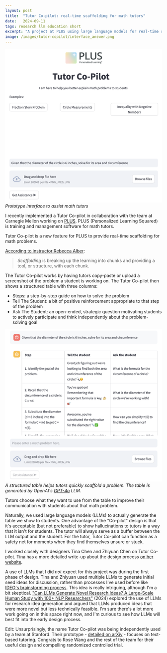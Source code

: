 ```yaml
---
layout: post
title:  "Tutor Co-pilot: real-time scaffolding for math tutors"
date:   2024-09-11
tags: research llm education short
excerpt: "A project at PLUS using large language models for real-time support."
image: /images/tutor-copilot/interface_answer.png
---
```


![](/images/tutor-copilot/interface_blank.png)
*Prototype interface to assist math tutors*

I recently implemented a Tutor Co-pilot in collaboration with the team at Carnegie Mellon working on [PLUS](https://www.tutors.plus/en/). PLUS (Personalized Learning Squared) is training and management software for math tutors.

Tutor Co-pilot is a new feature for PLUS to provide real-time scaffolding for math problems.

[According to instructor Rebecca Alber](https://www.edutopia.org/blog/scaffolding-lessons-six-strategies-rebecca-alber):

> _Scaffolding_ is breaking up the learning into chunks and providing a tool, or structure, with each chunk.

The Tutor Co-pilot works by having tutors copy-paste or upload a screenshot of the problem a student is working on. The Tutor Co-pilot then shows a structured table with three columns:
 - Steps: a step-by-step guide on how to solve the problem
 - Tell The Student: a bit of positive reinforcement appropriate to that step of the problem
 - Ask The Student: an open-ended, strategic question motivating students to actively participate and think independently about the problem-solving goal

 ![](/images/tutor-copilot/interface_answer.png)
*A structured table helps tutors quickly scaffold a problem. The table is generated by OpenAI's [GPT-4o](https://openai.com/index/hello-gpt-4o/) LLM.*

Tutors choose what they want to use from the table to improve their communication with students about that math problem.

Naturally, we used large language models (LLMs) to actually generate the table we show to students.
One advantage of the "Co-pilot" design is that it's acceptable (but not preferable) to show hallucinations to tutors in a way that it isn't for students. The tutor will always serve as a buffer between the LLM output and the student.
For the tutor, Tutor Co-pilot can function as a safety net for moments when they find themselves unsure or stuck.

I worked closely with designers Tina Chen and Zhiyuan Chen on Tutor Co-pilot. Tina has a more detailed write-up about the design process [on her website](https://www.tinachen.work/tutor-co-pilot).

A use of LLMs that I did _not_ expect for this project was during the first phase of design. Tina and Zhiyuan used multiple LLMs to generate initial seed ideas for discussion, rather than processes I've used before like [IDEO's brainstorming process](https://www.ideou.com/pages/brainstorming).
This idea is really intriguing, although I'm a bit skeptical.
["Can LLMs Generate Novel Research Ideas? A Large-Scale Human Study with 100+ NLP Researchers"](https://arxiv.org/abs/2409.04109) (2024) explored the use of LLMs for research idea generation and argued that LLMs produced ideas that were more novel but less technically feasible.
I'm sure there's a lot more work going on in this space right now, and I'm curious to see how LLMs will best fit into the early design process.

Edit: Unsurprisingly, the name Tutor Co-pilot was being independently used by a team at Stanford. Their prototype - [detailed on arXiv](https://arxiv.org/abs/2410.03017) - focuses on text-based tutoring. Congrats to Rose Wang and the rest of the team for their useful design and compelling randomized controlled trial.
